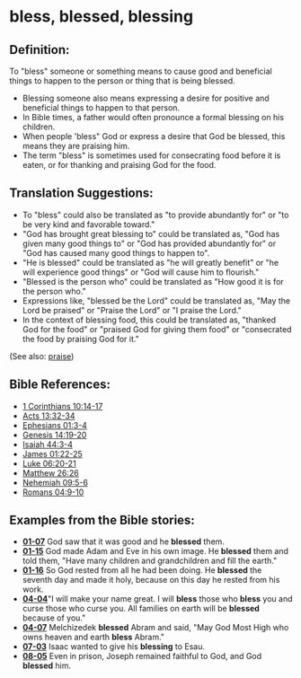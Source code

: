 # bless, blessed, blessing #

## Definition: ##

To "bless" someone or something means to cause good and beneficial things to happen to the person or thing that is being blessed.

* Blessing someone also means expressing a desire for positive and beneficial things to happen to that person.
* In Bible times, a father would often pronounce a formal blessing on his children.
* When people 'bless" God or express a desire that God be blessed, this means they are praising him.
* The term "bless" is sometimes used for consecrating food before it is eaten, or for thanking and praising God for the food.


## Translation Suggestions: ##

* To "bless" could also be translated as "to provide abundantly for" or "to be very kind and favorable toward."
* "God has brought great blessing to" could be translated as, "God has given many good things to" or "God has provided abundantly for" or "God has caused many good things to happen to".
* "He is blessed" could be translated as "he will greatly benefit" or "he will experience good things" or "God will cause him to flourish."
* "Blessed is the person who" could be translated as "How good it is for the person who."
* Expressions like, "blessed be the Lord" could be translated as, "May the Lord be praised" or "Praise the Lord" or "I praise the Lord."
* In the context of blessing food, this could be translated as, "thanked God for the food" or "praised God for giving them food" or "consecrated the food by praising God for it."

(See also: [praise](../other/praise.md))

## Bible References: ##

* [1 Corinthians 10:14-17](https://door43.org/en/bible/notes/1co/10/14)
* [Acts 13:32-34](https://door43.org/en/bible/notes/act/13/32)
* [Ephesians 01:3-4](https://door43.org/en/bible/notes/eph/01/03)
* [Genesis 14:19-20](https://door43.org/en/bible/notes/gen/14/19)
* [Isaiah 44:3-4](https://door43.org/en/bible/notes/isa/44/03)
* [James 01:22-25](https://door43.org/en/bible/notes/jas/01/22)
* [Luke 06:20-21](https://door43.org/en/bible/notes/luk/06/20)
* [Matthew 26:26](https://door43.org/en/bible/notes/mat/26/26)
* [Nehemiah 09:5-6](https://door43.org/en/bible/notes/neh/09/05)
* [Romans 04:9-10](https://door43.org/en/bible/notes/rom/04/09)

## Examples from the Bible stories: ##

* __[01-07](https://door43.org/en/obs/notes/frames/01-07)__ God saw that it was good and he __blessed__  them.
* __[01-15](https://door43.org/en/obs/notes/frames/01-15)__ God made Adam and Eve in his own image. He __blessed__  them and told them, "Have many children and grandchildren and fill the earth."
* __[01-16](https://door43.org/en/obs/notes/frames/01-16)__ So God rested from all he had been doing. He __blessed__  the seventh day and made it holy, because on this day he rested from his work.
* __[04-04](https://door43.org/en/obs/notes/frames/04-04)__"I will make your name great. I will __bless__  those who __bless__  you and curse those who curse you. All families on earth will be __blessed__  because of you."
* __[04-07](https://door43.org/en/obs/notes/frames/04-07)__ Melchizedek __blessed__  Abram and said, "May God Most High who owns heaven and earth __bless__  Abram."
* __[07-03](https://door43.org/en/obs/notes/frames/07-03)__ Isaac wanted to give his __blessing__  to Esau.
* __[08-05](https://door43.org/en/obs/notes/frames/08-05)__ Even in prison, Joseph remained faithful to God, and God __blessed__  him.


